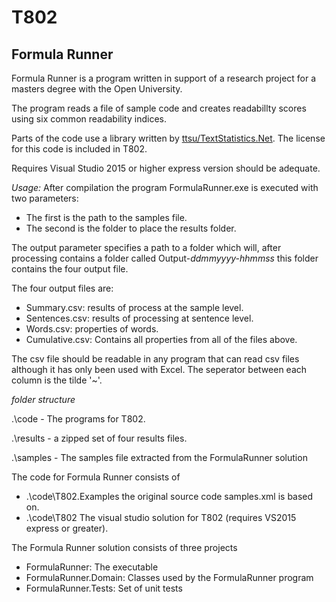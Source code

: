 # T802

## Formula Runner

Formula Runner is a program written in support of a research project for a masters degree with the Open University.

The program reads a file of sample code and creates readabillty scores using six common readability indices.

Parts of the code use a library written by [ttsu/TextStatistics.Net](https://github.com/ttsu/TextStatistics.Net).
The license for this code is included in T802.

Requires Visual Studio 2015 or higher express version should be adequate.

_Usage:_
After compilation the program FormulaRunner.exe is executed with two parameters:
- The first is the path to the samples file.
- The second is the folder to place the results folder.

The output parameter specifies a path to a folder which will, after processing contains a folder
called Output-_ddmmyyyy-hhmmss_ this folder contains the four output file.

The four output files are:
* Summary.csv: results of process at the sample level.
* Sentences.csv: results of processing at sentence level.
* Words.csv: properties of words.
* Cumulative.csv: Contains all properties from all of the files above.

The csv file should be readable in any program that can read csv files although it has only been used with Excel.
The seperator between each column is the tilde '~'.
 
_folder structure_

.\code - The programs for T802.

.\results - a zipped set of four results files. 

.\samples - The samples file extracted from the FormulaRunner solution


The code for Formula Runner consists of 
- .\code\T802.Examples the original source code samples.xml is based on.
- .\code\T802 The visual studio solution for T802 (requires VS2015 express or greater).

The Formula Runner solution consists of three projects
- FormulaRunner: The executable
- FormulaRunner.Domain: Classes used by the FormulaRunner program
- FormulaRunner.Tests: Set of unit tests
